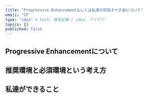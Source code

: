 ```yaml
---
title: "Progressive Enhancementもしくは私達が目指すべき姿について"
emoji: "😽"
type: "idea" # tech: 技術記事 / idea: アイデア
topics: []
published: false
---
```


## Progressive Enhancementについて

## 推奨環境と必須環境という考え方

## 私達ができること
